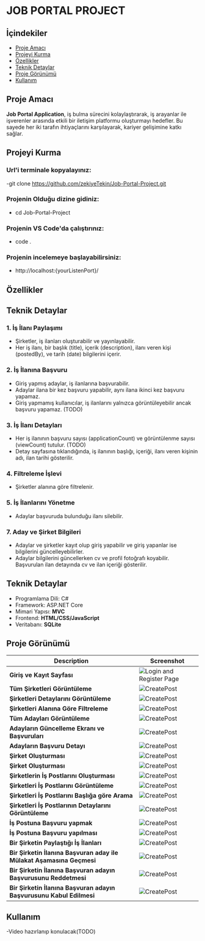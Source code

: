 # JOB PORTAL PROJECT

## İçindekiler
- [Proje Amacı](#proje-amacı)
- [Projeyi Kurma](#projeyi-kurma)
- [Özellikler](#özellikler)
- [Teknik Detaylar](#teknik-detaylar)
- [Proje Görünümü](#proje-görünümü)
- [Kullanım](#kullanım)

## Proje Amacı
**Job Portal Application**, iş bulma sürecini kolaylaştırarak, iş arayanlar ile işverenler arasında etkili bir iletişim platformu oluşturmayı hedefler. Bu sayede her iki tarafın ihtiyaçlarını karşılayarak, kariyer gelişimine katkı sağlar.

## Projeyi Kurma
### Url'i terminale kopyalayınız:
-git clone https://github.com/zekiyeTekin/Job-Portal-Project.git
### Projenin Olduğu dizine gidiniz:
- cd Job-Portal-Project
### Projenin VS Code'da çalıştırınız:
- code .
### Projenin incelemeye başlayabilirsiniz:
- http://localhost:{yourListenPort}/

## Özellikler

## Teknik Detaylar
### 1. İş İlanı Paylaşımı
- Şirketler, iş ilanları oluşturabilir ve yayınlayabilir.
- Her iş ilanı, bir başlık (title), içerik (description), ilanı veren kişi (postedBy), ve tarih (date) bilgilerini içerir.

### 2. İş İlanına Başvuru
- Giriş yapmış adaylar, iş ilanlarına başvurabilir.
- Adaylar ilana bir kez başvuru yapabilir, aynı ilana ikinci kez başvuru yapamaz.
- Giriş yapmamış kullanıcılar, iş ilanlarını yalnızca görüntüleyebilir ancak başvuru yapamaz. (TODO)

### 3. İş İlanı Detayları
- Her iş ilanının başvuru sayısı (applicationCount) ve görüntülenme sayısı (viewCount) tutulur. (TODO)
- Detay sayfasına tıklandığında, iş ilanının başlığı, içeriği, ilanı veren kişinin adı, ilan tarihi gösterilir.

### 4. Filtreleme İşlevi
- Şirketler alanına göre filtrelenir.

### 5. İş İlanlarını Yönetme
- Adaylar başvuruda bulunduğu ilanı silebilir.

### 7. Aday ve Şirket Bilgileri
- Adaylar ve şirketler kayıt olup giriş yapabilir ve giriş yapanlar ise bilgilerini güncelleyebilirler.
- Adaylar bilgilerini güncellerken cv ve profil fotoğrafı koyabilir. Başvurulan ilan detayında cv ve ilan içeriği gösterilir.

## Teknik Detaylar
- Programlama Dili: C#
- Framework: ASP.NET Core
- Mimari Yapısı: **MVC**
- Frontend: **HTML/CSS/JavaScript**
- Veritabanı: **SQLite**

## Proje Görünümü

| Description    | Screenshot                    |
|----------------|-------------------------------|
| **Giriş ve Kayıt Sayfası**  | ![Login and Register Page](/wwwroot/img/readme_login.jpg)  |
| **Tüm Şirketleri Görüntüleme**  | ![CreatePost](/wwwroot/img/readme_companyList.png)  |
| **Şirketleri Detaylarını Görüntüleme**  | ![CreatePost](/wwwroot/img/readme_companyDetail.png)  |
| **Şirketleri Alanına Göre Filtreleme**  | ![CreatePost](/wwwroot/img/readme_companiesFilter.png)  |
| **Tüm Adayları Görüntüleme**  | ![CreatePost](/wwwroot/img/reame_candidateList.png)  |
| **Adayların Güncelleme Ekranı ve Başvuruları**  | ![CreatePost](/wwwroot/img/readme_candidateDetail.png)  |
| **Adayların Başvuru Detayı**  | ![CreatePost](/wwwroot/img/readme_jobPostingDetail.png)  |
| **Şirket Oluşturması**  | ![CreatePost](/wwwroot/img/readme_companyCreate.png)  |
| **Şirket Oluşturması**  | ![CreatePost](/wwwroot/img/readme_createCandidate.png)  |
| **Şirketlerin İş Postlarını Oluşturması**  | ![CreatePost](/wwwroot/img/readme_createdJobPosting.png)  |
| **Şirketleri İş Postlarını Görüntüleme**  | ![CreatePost](/wwwroot/img/readme_companyViewPost.png)  |
| **Şirketleri İş Postlarını Başlığa göre Arama**  | ![CreatePost](/wwwroot/img/readme_companySearchByTitle.png)  |
| **Şirketleri İş Postlarının Detaylarını Görüntüleme**  | ![CreatePost](/wwwroot/img/readme_companyPostDetail.png)  |
| **İş Postuna Başvuru yapmak**  | ![CreatePost](/wwwroot/img/readme_applyPage.png)  |
| **İş Postuna Başvuru yapılması**  | ![CreatePost](/wwwroot/img/readme_appiedPosts.png)  |
| **Bir Şirketin Paylaştığı İş İlanları**  | ![CreatePost](/wwwroot/img/readme_listPostByCompany.png)  |
| **Bir Şirketin İlanına Başvuran aday ile Mülakat Aşamasına Geçmesi**  | ![CreatePost](/wwwroot/img/readme_evaluateApply.png)  |
| **Bir Şirketin İlanına Başvuran adayın Başvurusunu Reddetmesi**  | ![CreatePost](/wwwroot/img/readme_rejectApply.png)  |
| **Bir Şirketin İlanına Başvuran adayın Başvurusunu Kabul Edilmesi**  | ![CreatePost](/wwwroot/img/readme_positiveApply.png)  |





## Kullanım 
-Video hazırlanıp konulacak(TODO)
